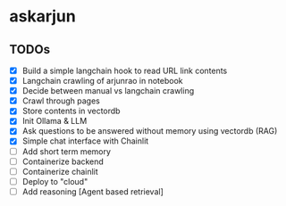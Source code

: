 # askarjun

## TODOs

- [x] Build a simple langchain hook to read URL link contents
- [x] Langchain crawling of arjunrao in notebook
- [x] Decide between manual vs langchain crawling
- [x] Crawl through pages 
- [x] Store contents in vectordb 
- [x] Init Ollama & LLM
- [x] Ask questions to be answered without memory using vectordb (RAG)
- [x] Simple chat interface with Chainlit 
- [ ] Add short term memory 
- [ ] Containerize backend 
- [ ] Containerize chainlit
- [ ] Deploy to "cloud"
- [ ] Add reasoning [Agent based retrieval]